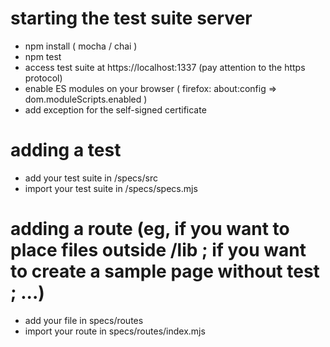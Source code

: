 # starting the test suite server

- npm install ( mocha / chai )
- npm test
- access test suite at https://localhost:1337 (pay attention to the https protocol)
- enable ES modules on your browser ( firefox: about:config => dom.moduleScripts.enabled )
- add exception for the self-signed certificate

# adding a test
- add your test suite in /specs/src
- import your test suite in /specs/specs.mjs

# adding a route (eg, if you want to place files outside /lib ; if you want to create a sample page without test ; ...)
- add your file in specs/routes
- import your route in specs/routes/index.mjs
